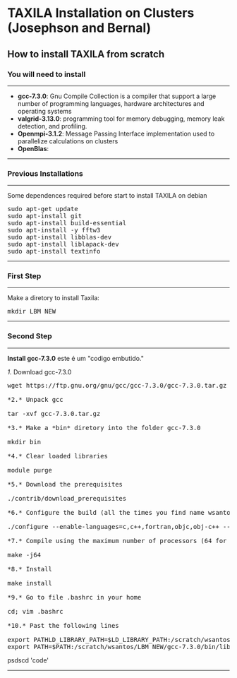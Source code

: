 # TAXILA Installation on Clusters (Josephson and Bernal)
## How to install TAXILA from scratch

### You will need to install 
---
- **gcc-7.3.0**: Gnu Compile Collection is a compiler that support a large number of programming languages, hardware architectures and operating systems
- **valgrid-3.13.0**: programming tool for memory debugging, memory leak detection, and profiling.
- **Openmpi-3.1.2**: Message Passing Interface implementation used to parallelize calculations on clusters 
- **OpenBlas**: 
---


### Previous Installations 
---
Some dependences required before start to install TAXILA on debian

<pre>
sudo apt-get update
sudo apt-install git
sudo apt-install build-essential
sudo apt-install -y fftw3
sudo apt-install libblas-dev
sudo apt-install liblapack-dev
sudo apt-install textinfo
</pre>
---
### First Step

---
Make a diretory to install Taxila: 
<pre>
mkdir LBM_NEW
</pre>
---
### Second Step

---
**Install gcc-7.3.0**
este é um "codigo embutido."

*1.* Download gcc-7.3.0
<pre>
wget https://ftp.gnu.org/gnu/gcc/gcc-7.3.0/gcc-7.3.0.tar.gz

*2.* Unpack gcc

tar -xvf gcc-7.3.0.tar.gz

*3.* Make a *bin* diretory into the folder gcc-7.3.0

mkdir bin

*4.* Clear loaded libraries

module purge

*5.* Download the prerequisites

./contrib/download_prerequisites

*6.* Configure the build (all the times you find name wsantos, replace by your diretory name on scratch)

./configure --enable-languages=c,c++,fortran,objc,obj-c++ --prefix=/scratch/wsantos/LBM_NEW/gcc-7.3.0/bin --disable-multilib

*7.* Compile using the maximum number of processors (64 for AMD nodes and 28 dor Intel nodes)

make -j64

*8.* Install

make install

*9.* Go to file .bashrc in your home

cd; vim .bashrc

*10.* Past the following lines

export PATHLD_LIBRARY_PATH=$LD_LIBRARY_PATH:/scratch/wsantos/LBM_NEW/gcc-7.3.0/bin/lib64
export PATH=$PATH:/scratch/wsantos/LBM_NEW/gcc-7.3.0/bin/lib64
</pre>

psdscd 'code'

---
